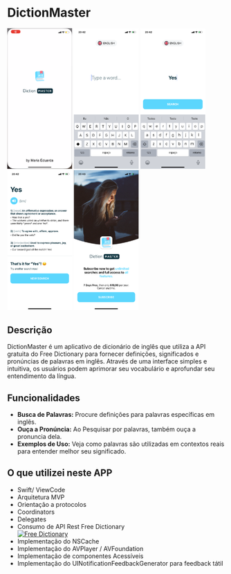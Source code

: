 # DictionMaster

<div>
<img src="/Result/splash.PNG" alt="Search Blank" width="150" height="auto">
<img src="/Result/search-blank.PNG" alt="Search Blank" width="150" height="auto">
<img src="/Result/search-filled.PNG" alt="Search Filled"  width="150" height="auto">
<img src="/Result/search-result.PNG" alt="Search Result" width="150" height="auto">
<img src="/Result/purchase.PNG" alt="Purchase" width="150" height="auto">
</div>

## Descrição

DictionMaster é um aplicativo de dicionário de inglês que utiliza a API gratuita do Free Dictionary para fornecer definições, significados e pronúncias de palavras em inglês. Através de uma interface simples e intuitiva, os usuários podem aprimorar seu vocabulário e aprofundar seu entendimento da língua.

## Funcionalidades

- **Busca de Palavras:** Procure definições para palavras específicas em inglês.
- **Ouça a Pronúncia:** Ao Pesquisar por palavras, também ouça a pronuncia dela.
- **Exemplos de Uso:** Veja como palavras são utilizadas em contextos reais para entender melhor seu significado.

## O que utilizei neste APP

- Swift/ ViewCode
- Arquitetura MVP
- Orientação a protocolos
- Coordinators
- Delegates
- Consumo de API Rest Free Dictionary <br/>
[![Free Dictionary](https://img.shields.io/badge/Free%20Dictionary-Visit-9cf)](https://dictionaryapi.dev)
- Implementação do NSCache
- Implementação do AVPlayer / AVFoundation
- Implementação de componentes Acessíveis
- Implementação do UINotificationFeedbackGenerator para feedback tátil
